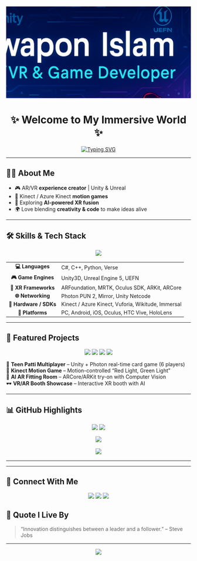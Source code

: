<!-- Banner -->
<p align="center">
  <img src="https://raw.githubusercontent.com/AlphaNoob07/AlphaNoob07/main/banner.jpg" alt="Swapon Islam Banner" style="height: 250px; object-fit: cover;" />
</p>

<h1 align="center">✨ Welcome to My Immersive World ✨</h1>

<p align="center">
  <a href="https://github.com/AlphaNoob07">
    <img src="https://readme-typing-svg.herokuapp.com?font=Fira+Code&size=22&duration=2500&pause=1000&color=00F5FF&center=true&vCenter=true&width=600&lines=🎮+Crafting+Games;🥽+Building+AR%2FVR+Worlds;🧍‍♂️+Motion+Tracking+Experiences;🚀+AI+%2B+XR+Fusion;💡+Innovation+%3D+My+Fuel" alt="Typing SVG" />
  </a>
</p>

---

## 🧑‍💻 About Me  

- 🎮 AR/VR **experience creator** | Unity & Unreal  
- 🧍 Kinect / Azure Kinect **motion games**  
- 🚀 Exploring **AI-powered XR fusion**  
- 🌍 Love blending **creativity & code** to make ideas alive  

---

## 🛠 Skills & Tech Stack  

<p align="center">
  <img src="https://skillicons.dev/icons?i=unity,unreal,cs,cpp,python,blender,git,firebase,figma" />
</p>

<table align="center">
<tr><td align="center"><b>💻 Languages</b></td><td>C#, C++, Python, Verse</td></tr>
<tr><td align="center"><b>🎮 Game Engines</b></td><td>Unity3D, Unreal Engine 5, UEFN</td></tr>
<tr><td align="center"><b>🥽 XR Frameworks</b></td><td>ARFoundation, MRTK, Oculus SDK, ARKit, ARCore</td></tr>
<tr><td align="center"><b>🌐 Networking</b></td><td>Photon PUN 2, Mirror, Unity Netcode</td></tr>
<tr><td align="center"><b>🧍 Hardware / SDKs</b></td><td>Kinect / Azure Kinect, Vuforia, Wikitude, Immersal</td></tr>
<tr><td align="center"><b>📱 Platforms</b></td><td>PC, Android, iOS, Oculus, HTC Vive, HoloLens</td></tr>
</table>

---

## 🚀 Featured Projects  

<p align="center">
  <img src="https://img.shields.io/badge/-Unity3D-000?&logo=unity&logoColor=white" />
  <img src="https://img.shields.io/badge/-Photon-000?&logo=photon&logoColor=blue" />
  <img src="https://img.shields.io/badge/-ARCore-000?&logo=google&logoColor=green" />
  <img src="https://img.shields.io/badge/-Oculus-000?&logo=oculus&logoColor=white" />
</p>

🎴 **Teen Patti Multiplayer** – Unity + Photon real-time card game (6 players)  
🧍 **Kinect Motion Game** – Motion-controlled “Red Light, Green Light”  
👕 **AI AR Fitting Room** – ARCore/ARKit try-on with Computer Vision  
🕶 **VR/AR Booth Showcase** – Interactive XR booth with AI  

---

## 📊 GitHub Highlights  

<p align="center">
  <img src="https://github-readme-stats.vercel.app/api?username=AlphaNoob07&show_icons=true&theme=tokyonight&hide=issues" height="160px"/>
  <img src="https://github-readme-streak-stats.herokuapp.com/?user=AlphaNoob07&theme=tokyonight" height="160px"/>
</p>

<p align="center">
  <img src="https://github-profile-trophy.vercel.app/?username=AlphaNoob07&theme=tokyonight&row=1&column=6" />
</p>

<p align="center">
  <img src="https://github-readme-activity-graph.vercel.app/graph?username=AlphaNoob07&theme=tokyo-night&hide_border=true" />
</p>

---
---

## 🤝 Connect With Me  

<p align="center">
  <a href="https://www.linkedin.com/in/swapon-islam-57a55111b/"><img src="https://img.shields.io/badge/-LinkedIn-0A66C2?style=for-the-badge&logo=linkedin&logoColor=white"></a>
  <a href="mailto:gdev.swapon@gmail.com"><img src="https://img.shields.io/badge/-Email-D14836?style=for-the-badge&logo=gmail&logoColor=white"></a>
  <a href="https://gdev-portfolio.onrender.com/"><img src="https://img.shields.io/badge/-Portfolio-12100E?style=for-the-badge&logo=vercel&logoColor=white"></a>
</p>


## 🧠 Quote I Live By  

> “Innovation distinguishes between a leader and a follower.” – Steve Jobs  

---

<p align="center">
  <img src="https://capsule-render.vercel.app/api?type=waving&color=0:00F5FF,100:8A2BE2&height=120&section=footer"/>
</p>
